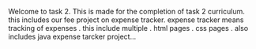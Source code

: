 Welcome to task 2.
This is made for the completion of task 2 curriculum.
this includes our fee project on expense tracker.
expense tracker means tracking of expenses .
this include multiple 
. html pages
. css pages 
. also includes java 
expense tarcker project...

